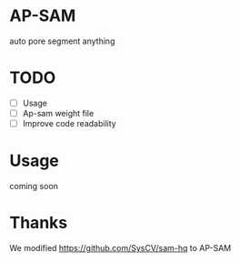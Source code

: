 # AP-SAM
auto pore segment anything

# TODO 
- [ ] Usage
- [ ] Ap-sam weight file
- [ ] Improve code readability

# Usage
coming soon

# Thanks 
We modified https://github.com/SysCV/sam-hq to AP-SAM
